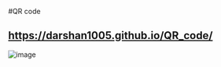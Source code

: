 #QR code

https://darshan1005.github.io/QR_code/
--------------------------------------
![image](https://github.com/darshan1005/QR_code/assets/114302987/881478c6-a694-405c-9c7c-3f6ef0877222)
